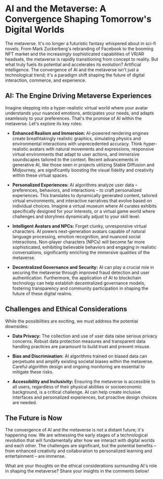 # AI and the Metaverse: A Convergence Shaping Tomorrow's Digital Worlds

The metaverse.  It's no longer a futuristic fantasy whispered about in sci-fi novels.  From Mark Zuckerberg's rebranding of Facebook to the booming NFT market and the increasingly sophisticated capabilities of VR/AR headsets, the metaverse is rapidly transitioning from concept to reality.  But what truly fuels its potential and accelerates its evolution?  Artificial intelligence.  The convergence of AI and the metaverse isn't just a technological trend; it's a paradigm shift shaping the future of digital interaction, commerce, and experience.

## AI: The Engine Driving Metaverse Experiences

Imagine stepping into a hyper-realistic virtual world where your avatar understands your nuanced emotions, anticipates your needs, and adapts seamlessly to your preferences.  That's the promise of AI within the metaverse.  Let's explore its key roles:

* **Enhanced Realism and Immersion:** AI-powered rendering engines create breathtakingly realistic graphics, simulating physics and environmental interactions with unprecedented accuracy.  Think hyper-realistic avatars with natural movements and expressions, responsive virtual environments that adapt to user actions, and immersive soundscapes tailored to the context.  Recent advancements in generative AI, like those seen in projects utilizing Stable Diffusion and Midjourney, are significantly boosting the visual fidelity and creativity within these virtual spaces.

* **Personalized Experiences:**  AI algorithms analyze user data – preferences, behaviors, and interactions – to craft personalized experiences. This translates to dynamically generated content, tailored virtual environments, and interactive narratives that evolve based on individual choices. Imagine a virtual museum where AI curates exhibits specifically designed for your interests, or a virtual game world where challenges and storylines dynamically adjust to your skill level.

* **Intelligent Avatars and NPCs:** Forget clunky, unresponsive virtual characters.  AI powers next-generation avatars capable of natural language processing, emotion recognition, and nuanced social interactions.  Non-player characters (NPCs) will become far more sophisticated, exhibiting believable behaviors and engaging in realistic conversations, significantly enriching the immersive qualities of the metaverse.

* **Decentralized Governance and Security:** AI can play a crucial role in securing the metaverse through improved fraud detection and user authentication.  Furthermore, the application of AI to blockchain technology can help establish decentralized governance models, fostering transparency and community participation in shaping the future of these digital realms.

## Challenges and Ethical Considerations

While the possibilities are exciting, we must address the potential downsides:

* **Data Privacy:** The collection and use of user data raise serious privacy concerns.  Robust data protection measures and transparent data handling practices are paramount to build trust and prevent misuse.

* **Bias and Discrimination:** AI algorithms trained on biased data can perpetuate and amplify existing societal biases within the metaverse.  Careful algorithm design and ongoing monitoring are essential to mitigate these risks.

* **Accessibility and Inclusivity:** Ensuring the metaverse is accessible to all users, regardless of their physical abilities or socioeconomic background, is a critical challenge.  AI can help create inclusive interfaces and personalized experiences, but proactive design choices are needed.

## The Future is Now

The convergence of AI and the metaverse is not a distant future; it's happening now.  We are witnessing the early stages of a technological revolution that will fundamentally alter how we interact with digital worlds and each other.  The challenges are significant, but the potential benefits – from enhanced creativity and collaboration to personalized learning and entertainment – are immense.


What are your thoughts on the ethical considerations surrounding AI's role in shaping the metaverse?  Share your insights in the comments below!
